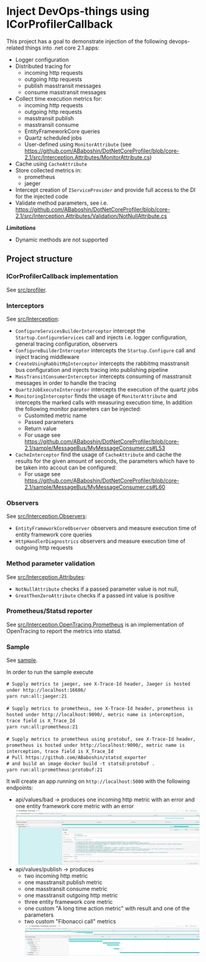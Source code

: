 # Inject DevOps-things using ICorProfilerCallback

This project has a goal to demonstrate injection of the following devops-related things into .net core 2.1 apps:
 - Logger configuration
 - Distributed tracing for
    - incoming http requests
    - outgoing http requests
    - publish masstransit messages
    - consume masstransit messages
 - Collect time execution metrics for:
    - incoming http requests
    - outgoing http requests
    - masstransit publish
    - masstransit consume
    - EntityFrameworkCore queries
    - Quartz scheduled jobs
    - User-defined using `MonitorAttribute` (see https://github.com/ABaboshin/DotNetCoreProfiler/blob/core-2.1/src/Interception.Attributes/MonitorAttribute.cs)
 - Cache using `CacheAttribute`
 - Store collected metrics in:
    - prometheus
    - jaeger
 - Intercept creation of `IServiceProvider` and provide full access to the DI for the injected code
 - Validate method parameters, see i.e. https://github.com/ABaboshin/DotNetCoreProfiler/blob/core-2.1/src/Interception.Attributes/Validation/NotNullAttribute.cs

***Limitations***
 - Dynamic methods are not supported

## Project structure

### ICorProfilerCallback implementation

See [src/profiler](src/profiler).

### Interceptors

See [src/Interception](src/Interception):
  - `ConfigureServicesBuilderInterceptor` intercept the `Startup.ConfigureServices` call and injects i.e. logger configuration, general tracing configuration, observers
  - `ConfigureBuilderInterceptor` intercepts the `Startup.Configure` call and inject tracing middleware
  - `CreateUsingRabbitMqInterceptor` intercepts the rabbitmq masstransit bus configuration and injects tracing into publishing pipeline
  - `MassTransitConsumerInterceptor` intercepts consuming of masstransit messages in order to handle the tracing
  - `QuartzJobExecuteInterceptor` intercepts the execution of the quartz jobs
  - `MonitoringInterceptor` finds the usage of `MonitorAttribute` and intercepts the marked calls with measuring execution time, In addition the following monitor parameters can be injected:
      - Customited metric name
      - Passed parameters
      - Return value
      - For usage see https://github.com/ABaboshin/DotNetCoreProfiler/blob/core-2.1/sample/MessageBus/MyMessageConsumer.cs#L53
  - `CacheInterceptor` find the usage of `CacheAttribute` and cache the results for the given amount of seconds, the parameters which have to be taken into accout can be configured:
      - For usage see https://github.com/ABaboshin/DotNetCoreProfiler/blob/core-2.1/sample/MessageBus/MyMessageConsumer.cs#L60

### Observers

See [src/Interception.Observers](src/Interception.Observers):
  - `EntityFrameworkCoreObserver` observers and measure execution time of entity framework core queries
  - `HttpHandlerDiagnostrics` observers and measure execution time of outgoing http requests

### Method parameter validation

See [src/Interception.Attributes](src/Interception.Attributes):
  - `NotNullAttribute` checks if a passed parameter value is not null,
  - `GreatThenZeroAttribute` checks if a passed int value is positive

### Prometheus/Statsd reporter

See [src/Interception.OpenTracing.Prometheus](Interception.OpenTracing.Prometheus) is an implementation of OpenTracing to report the metrics into statsd.

### Sample

See [sample](sample).

In order to run the sample execute

```
# Supply metrics to jaeger, see X-Trace-Id header, Jaeger is hosted under http://localhost:16686/
yarn run:all:jaeger:21

# Supply metrics to prometheus, see X-Trace-Id header, prometheus is hosted under http://localhost:9090/, metric name is interception, trace field is X_Trace_Id
yarn run:all:prometheus:21

# Supply metrics to prometheus using protobuf, see X-Trace-Id header, prometheus is hosted under http://localhost:9090/, metric name is interception, trace field is X_Trace_Id
# Pull https://github.com/ABaboshin/statsd_exporter
# and build an image docker build -t statsd:protobuf .
yarn run:all:prometheus:protobuf:21
```

It will create an app running on `http://localhost:5000` with the following endpoints:
 - api/values/bad -> produces one incoming http metric with an error and one entity framework core metric with an error
![bad query sample](./bad.png)
 - api/values/publish -> produces
    - two incoming http metric
    - one masstransit publish metric
    - one masstransit consume metric
    - one masstransit outgoing http metric
    - three entity framework core metric
    - one custom "A long time action metric" with result and one of the parameters
    - two custom "Fibonacci call" metrics
![good query sample](./good.png)

